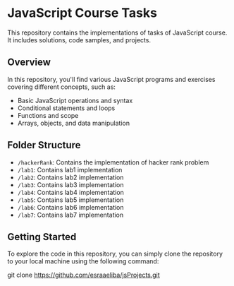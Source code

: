 # JavaScript Course Tasks

This repository contains the implementations of tasks of JavaScript course. It includes solutions, code samples, and projects.

## Overview

In this repository, you'll find various JavaScript programs and exercises covering different concepts, such as:

- Basic JavaScript operations and syntax
- Conditional statements and loops
- Functions and scope
- Arrays, objects, and data manipulation

## Folder Structure

- `/hackerRank`: Contains the implementation of hacker rank problem
- `/lab1`: Contains lab1 implementation
- `/lab2`: Contains lab2 implementation
- `/lab3`: Contains lab3 implementation
- `/lab4`: Contains lab4 implementation
- `/lab5`: Contains lab5 implementation
- `/lab6`: Contains lab6 implementation
- `/lab7`: Contains lab7 implementation

## Getting Started

To explore the code in this repository, you can simply clone the repository to your local machine using the following command:

git clone https://github.com/esraaeliba/jsProjects.git
